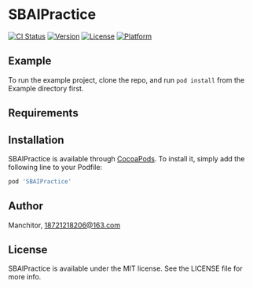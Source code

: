 # SBAIPractice

[![CI Status](https://img.shields.io/travis/Manchitor/SBAIPractice.svg?style=flat)](https://travis-ci.org/Manchitor/SBAIPractice)
[![Version](https://img.shields.io/cocoapods/v/SBAIPractice.svg?style=flat)](https://cocoapods.org/pods/SBAIPractice)
[![License](https://img.shields.io/cocoapods/l/SBAIPractice.svg?style=flat)](https://cocoapods.org/pods/SBAIPractice)
[![Platform](https://img.shields.io/cocoapods/p/SBAIPractice.svg?style=flat)](https://cocoapods.org/pods/SBAIPractice)

## Example

To run the example project, clone the repo, and run `pod install` from the Example directory first.

## Requirements

## Installation

SBAIPractice is available through [CocoaPods](https://cocoapods.org). To install
it, simply add the following line to your Podfile:

```ruby
pod 'SBAIPractice'
```

## Author

Manchitor, 18721218206@163.com

## License

SBAIPractice is available under the MIT license. See the LICENSE file for more info.
